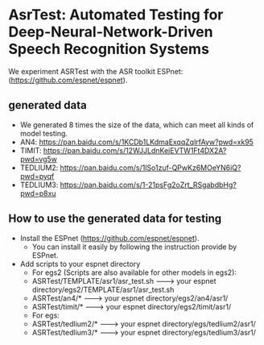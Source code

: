# AsrTest: Automated Testing for Deep-Neural-Network-Driven Speech Recognition Systems
We experiment ASRTest with the ASR toolkit ESPnet: (https://github.com/espnet/espnet). 

## generated data 
- We generated 8 times the size of the data, which can meet all kinds of model testing.
- AN4: https://pan.baidu.com/s/1KCDb1LKdmaExqqZqlrfAyw?pwd=xk95
- TIMIT: https://pan.baidu.com/s/12WJJLdnKejEVTW1Ft4DX2A?pwd=vg5w
- TEDLIUM2: https://pan.baidu.com/s/1lSo1zuf-QPwKz6MOeYN6iQ?pwd=pyqf
- TEDLIUM3: https://pan.baidu.com/s/1-21psFg2oZrt_RSgabdbHg?pwd=p8xu

## How to use the generated data for testing
- Install the ESPnet (https://github.com/espnet/espnet). 
  - You can install it easily by following the instruction provide by ESPnet.
- Add scripts to your espnet directory
  - For egs2 (Scripts are also available for other models in egs2): 
  - ASRTest/TEMPLATE/asr1/asr_test.sh ---> your espnet directory/egs2/TEMPLATE/asr1/asr_test.sh
  - ASRTest/an4/* ---> your espnet directory/egs2/an4/asr1/
  - ASRTest/timit/* ---> your espnet directory/egs2/timit/asr1/
  - For egs: 
  - ASRTest/tedlium2/* ---> your espnet directory/egs/tedlium2/asr1/
  - ASRTest/tedlium3/* ---> your espnet directory/egs/tedlium3/asr1/
